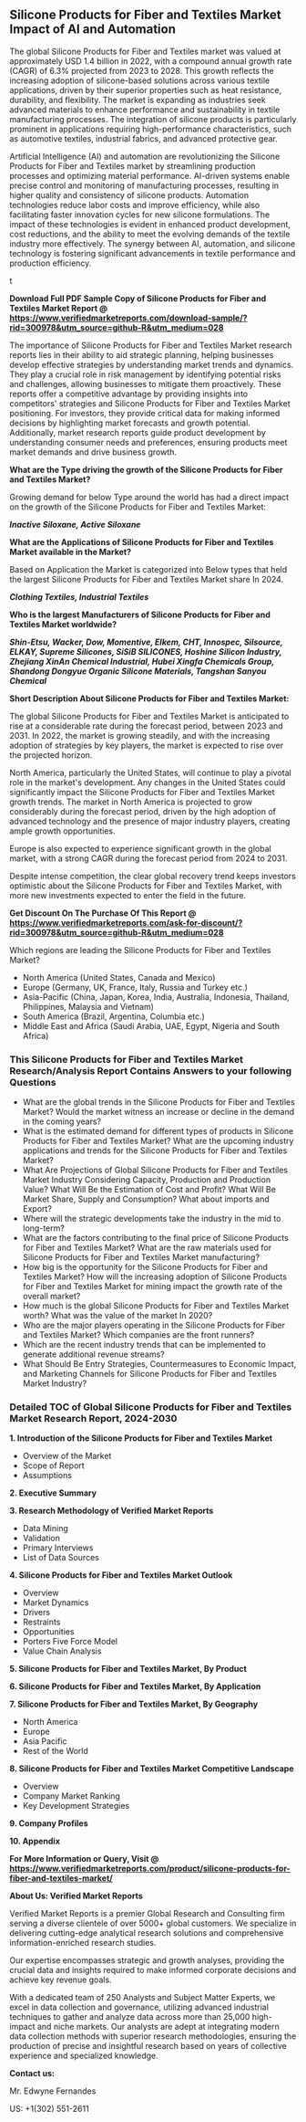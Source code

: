 <h2>Silicone Products for Fiber and Textiles Market Impact of AI and Automation</h2><p>The global Silicone Products for Fiber and Textiles market was valued at approximately USD 1.4 billion in 2022, with a compound annual growth rate (CAGR) of 6.3% projected from 2023 to 2028. This growth reflects the increasing adoption of silicone-based solutions across various textile applications, driven by their superior properties such as heat resistance, durability, and flexibility. The market is expanding as industries seek advanced materials to enhance performance and sustainability in textile manufacturing processes. The integration of silicone products is particularly prominent in applications requiring high-performance characteristics, such as automotive textiles, industrial fabrics, and advanced protective gear.</p><p>Artificial Intelligence (AI) and automation are revolutionizing the Silicone Products for Fiber and Textiles market by streamlining production processes and optimizing material performance. AI-driven systems enable precise control and monitoring of manufacturing processes, resulting in higher quality and consistency of silicone products. Automation technologies reduce labor costs and improve efficiency, while also facilitating faster innovation cycles for new silicone formulations. The impact of these technologies is evident in enhanced product development, cost reductions, and the ability to meet the evolving demands of the textile industry more effectively. The synergy between AI, automation, and silicone technology is fostering significant advancements in textile performance and production efficiency.</p>t</p><p id="" class=""><strong>Download Full PDF Sample Copy of Silicone Products for Fiber and Textiles Market Report @ <a href="https://www.verifiedmarketreports.com/download-sample/?rid=300978&utm_source=github-R&utm_medium=028" target="_blank">https://www.verifiedmarketreports.com/download-sample/?rid=300978&utm_source=github-R&utm_medium=028</a></strong></p><p>The importance of&nbsp;Silicone Products for Fiber and Textiles Market research reports lies in their ability to aid strategic planning, helping businesses develop effective strategies by understanding market trends and dynamics. They play a crucial role in risk management by identifying potential risks and challenges, allowing businesses to mitigate them proactively. These reports offer a competitive advantage by providing insights into competitors' strategies and Silicone Products for Fiber and Textiles Market positioning. For investors, they provide critical data for making informed decisions by highlighting market forecasts and growth potential. Additionally, market research reports guide product development by understanding consumer needs and preferences, ensuring products meet market demands and drive business growth.</p><p><strong>What are the&nbsp;Type driving the growth of the Silicone Products for Fiber and Textiles Market?</strong></p><p id="" class="">Growing demand for below Type around the world has had a direct impact on the growth of the Silicone Products for Fiber and Textiles Market:</p><em><strong>Inactive Siloxane, Active Siloxane</strong></em></p><strong>What are the&nbsp;Applications&nbsp;of Silicone Products for Fiber and Textiles Market available in the Market?</strong></p><p id="" class="">Based on Application the Market is categorized into Below types that held the largest Silicone Products for Fiber and Textiles Market share In 2024.</p><em><strong>Clothing Textiles, Industrial Textiles</strong></em></p><strong>Who is the largest Manufacturers of Silicone Products for Fiber and Textiles Market worldwide?</strong></p><p><em><strong>Shin-Etsu, Wacker, Dow, Momentive, Elkem, CHT, Innospec, Silsource, ELKAY, Supreme Silicones, SiSiB SILICONES, Hoshine Silicon Industry, Zhejiang XinAn Chemical Industrial, Hubei Xingfa Chemicals Group, Shandong Dongyue Organic Silicone Materials, Tangshan Sanyou Chemical</strong></em></p><p id="" class=""><strong>Short Description About Silicone Products for Fiber and Textiles Market:</strong></p><p>The global Silicone Products for Fiber and Textiles Market is anticipated to rise at a considerable rate during the forecast period, between 2023 and 2031. In 2022, the market is growing steadily, and with the increasing adoption of strategies by key players, the market is expected to rise over the projected horizon.</p><p>North America, particularly the United States, will continue to play a pivotal role in the market's development. Any changes in the United States could significantly impact the Silicone Products for Fiber and Textiles Market growth trends. The market in North America is projected to grow considerably during the forecast period, driven by the high adoption of advanced technology and the presence of major industry players, creating ample growth opportunities.</p><p>Europe is also expected to experience significant growth in the global market, with a strong CAGR during the forecast period from 2024 to 2031.</p><p>Despite intense competition, the clear global recovery trend keeps investors optimistic about the Silicone Products for Fiber and Textiles Market, with more new investments expected to enter the field in the future.</p><p id="" class=""><strong>Get Discount On The Purchase Of This Report @ <a href="https://www.verifiedmarketreports.com/ask-for-discount/?rid=300978&utm_source=github-R&utm_medium=028" target="_blank">https://www.verifiedmarketreports.com/ask-for-discount/?rid=300978&utm_source=github-R&utm_medium=028</a></strong></p>Which regions are leading the Silicone Products for Fiber and Textiles Market?</p><ul><li>North America (United States, Canada and Mexico)</li><li>Europe (Germany, UK, France, Italy, Russia and Turkey etc.)</li><li>Asia-Pacific (China, Japan, Korea, India, Australia, Indonesia, Thailand, Philippines, Malaysia and Vietnam)</li><li>South America (Brazil, Argentina, Columbia etc.)</li><li>Middle East and Africa (Saudi Arabia, UAE, Egypt, Nigeria and South Africa)</li></ul><h3 id="" class="">This Silicone Products for Fiber and Textiles Market Research/Analysis Report Contains Answers to your following Questions</h3><ul><li>What are the global trends in the Silicone Products for Fiber and Textiles Market? Would the market witness an increase or decline in the demand in the coming years?</li><li>What is the estimated demand for different types of products in Silicone Products for Fiber and Textiles Market? What are the upcoming industry applications and trends for the Silicone Products for Fiber and Textiles Market?</li><li>What Are Projections of Global Silicone Products for Fiber and Textiles Market Industry Considering Capacity, Production and Production Value? What Will Be the Estimation of Cost and Profit? What Will Be Market Share, Supply and Consumption? What about imports and Export?</li><li>Where will the strategic developments take the industry in the mid to long-term?</li><li>What are the factors contributing to the final price of Silicone Products for Fiber and Textiles Market? What are the raw materials used for Silicone Products for Fiber and Textiles Market manufacturing?</li><li>How big is the opportunity for the Silicone Products for Fiber and Textiles Market? How will the increasing adoption of Silicone Products for Fiber and Textiles Market for mining impact the growth rate of the overall market?</li><li>How much is the global Silicone Products for Fiber and Textiles Market worth? What was the value of the market In 2020?</li><li>Who are the major players operating in the Silicone Products for Fiber and Textiles Market? Which companies are the front runners?</li><li>Which are the recent industry trends that can be implemented to generate additional revenue streams?</li><li>What Should Be Entry Strategies, Countermeasures to Economic Impact, and Marketing Channels for Silicone Products for Fiber and Textiles Market Industry?</li></ul><h3 id="" class="">Detailed TOC of Global Silicone Products for Fiber and Textiles Market Research Report, 2024-2030</h3><p id="" class=""><strong>1. Introduction of the Silicone Products for Fiber and Textiles Market</strong></p><ul><li>Overview of the Market</li><li>Scope of Report</li><li>Assumptions</li></ul><p id="" class=""><strong>2. Executive Summary</strong></p><p id="" class=""><strong>3. Research Methodology of Verified Market Reports</strong></p><ul><li>Data Mining</li><li>Validation</li><li>Primary Interviews</li><li>List of Data Sources</li></ul><p id="" class=""><strong>4. Silicone Products for Fiber and Textiles Market Outlook</strong></p><ul><li>Overview</li><li>Market Dynamics</li><li>Drivers</li><li>Restraints</li><li>Opportunities</li><li>Porters Five Force Model</li><li>Value Chain Analysis</li></ul><p id="" class=""><strong>5. Silicone Products for Fiber and Textiles Market, By Product</strong></p><p id="" class=""><strong>6. Silicone Products for Fiber and Textiles Market, By Application</strong></p><p id="" class=""><strong>7. Silicone Products for Fiber and Textiles Market, By Geography</strong></p><ul><li>North America</li><li>Europe</li><li>Asia Pacific</li><li>Rest of the World</li></ul><p id="" class=""><strong>8. Silicone Products for Fiber and Textiles Market Competitive Landscape</strong></p><ul><li>Overview</li><li>Company Market Ranking</li><li>Key Development Strategies</li></ul><p id="" class=""><strong>9. Company Profiles</strong></p><p id="" class=""><strong>10. Appendix</strong></p><p id="" class=""><strong>For More Information or Query, Visit @ <a href="https://www.verifiedmarketreports.com/product/silicone-products-for-fiber-and-textiles-market/" target="_blank">https://www.verifiedmarketreports.com/product/silicone-products-for-fiber-and-textiles-market/</a></strong></p><p id="" class=""><strong>About Us: Verified Market Reports</strong></p><p id="" class="">Verified Market Reports is a premier Global Research and Consulting firm serving a diverse clientele of over 5000+ global customers. We specialize in delivering cutting-edge analytical research solutions and comprehensive information-enriched research studies.</p><p id="" class="">Our expertise encompasses strategic and growth analyses, providing the crucial data and insights required to make informed corporate decisions and achieve key revenue goals.</p><p id="" class="">With a dedicated team of 250 Analysts and Subject Matter Experts, we excel in data collection and governance, utilizing advanced industrial techniques to gather and analyze data across more than 25,000 high-impact and niche markets. Our analysts are adept at integrating modern data collection methods with superior research methodologies, ensuring the production of precise and insightful research based on years of collective experience and specialized knowledge.</p><p id="" class=""><strong>Contact us:</strong></p><p id="" class="">Mr. Edwyne Fernandes</p><p id="" class="">US: +1(302) 551-2611</p>